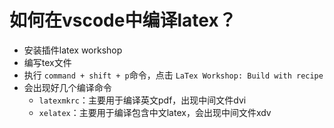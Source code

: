 # 如何在vscode中编译latex？

* 安装插件latex workshop
* 编写tex文件
* 执行 `command + shift + p`命令，点击 `LaTex Workshop: Build with recipe`
* 会出现好几个编译命令
  * `latexmkrc`：主要用于编译英文pdf，出现中间文件dvi
  * `xelatex`：主要用于编译包含中文latex，会出现中间文件xdv
